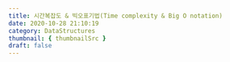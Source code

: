 ```yaml
---
title: 시간복잡도 & 빅오표기법(Time complexity & Big O notation) 
date: 2020-10-28 21:10:19
category: DataStructures
thumbnail: { thumbnailSrc }
draft: false
---
```


